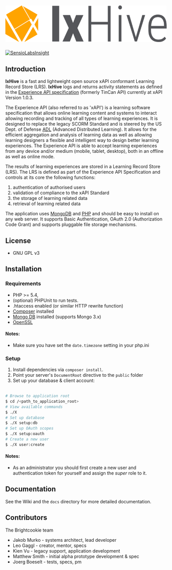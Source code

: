 
# ![lxHive](./public/assets/images/lxHive.logo.png)

[![SensioLabsInsight](https://insight.sensiolabs.com/projects/9e0e6f28-b099-4c84-ad85-ccf4de70d6a6/mini.png)](https://insight.sensiolabs.com/projects/9e0e6f28-b099-4c84-ad85-ccf4de70d6a6)

## <a name="introduction" />Introduction

**lxHive** is a fast and lightweight open source xAPI conformant Learning Record Store (LRS). 
**lxHive** logs and returns activity statements as defined in the [Experience API specification](https://github.com/adlnet/xAPI-Spec) (formerly TinCan API) currently at xAPI Version 1.0.3. 

The Experience API (also referred to as 'xAPI') is a learning software specification that allows online learning content and systems to interact allowing recording and tracking of all types of learning experiences. It is designed to replace the legacy SCORM Standard and is steered by the US Dept. of Defense [ADL](http://www.adlnet.gov/) (Advanced Distributed Learning). It allows for the efficient aggregation and analysis of learning data as well as allowing learning designers a flexible and intelligent way to design better learning experiences. The Experience API is able to accept learning experiences from any device and/or medium (mobile, tablet, desktop), both in an offline as well as online mode.

The results of learning experiences are stored in a Learning Record Store (LRS). The LRS is defined as part of the Experience API Specification and controls at its core the following functions:

1. authentication of authorised users
2. validation of compliance to the xAPI Standard
3. the storage of learning related data
4. retrieval of learning related data

The application uses [MongoDB](https://www.mongodb.org/) and [PHP](http://php.net/) and should be easy to install on any web server. It supports Basic Authentication, OAuth 2.0 (Authorization Code Grant) and supports pluggable file storage mechanisms.

## <a name="license" />License

* GNU GPL v3

## <a name="installation" />Installation

### Requirements

* PHP >= 5.4,
* (optional) PHPUnit to run tests.
* .htaccess enabled (or similar HTTP rewrite function)
* [Composer](https://getcomposer.org/) installed
* [Mongo DB](https://www.mongodb.org/) installed (supports Mongo 3.x)
* [OpenSSL](https://www.openssl.org/)

#### Notes: 

* Make sure you have set the `date.timezone` setting in your php.ini

### Setup

1. Install dependencies via `composer install`.
2. Point your server's `DocumentRoot` directive to the `public` folder
3. Set up your database & client account:

```bash

# Browse to application root
$ cd /<path_to_application_root>
# View available commands
$ ./X
# Set up database
$ ./X setup:db
# Set up OAuth scopes
$ ./X setup:oauth
# Create a new user
$ ./X user:create

```

#### Notes: 

* As an administrator you should first create a new user and authentication token for yourself and assign the *super* role to it.

## Documentation

See the Wiki and the `docs` directory for more detailed documentation. 

## Contributors

The Brightcookie team

* Jakob Murko - systems architect, lead developer
* Leo Gaggl - creator, mentor, specs
* Kien Vu - legacy support, application development
* Matthew Smith - initial alpha prototype development & spec
* Joerg Boeselt - tests, specs, pm
